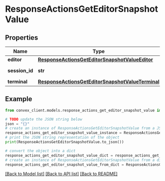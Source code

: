 # ResponseActionsGetEditorSnapshotValue


## Properties

Name | Type | Description | Notes
------------ | ------------- | ------------- | -------------
**editor** | [**ResponseActionsGetEditorSnapshotValueEditor**](ResponseActionsGetEditorSnapshotValueEditor.md) |  | 
**session_id** | **str** | ID from table \&quot;sessions\&quot; | 
**terminal** | [**ResponseActionsGetEditorSnapshotValueTerminal**](ResponseActionsGetEditorSnapshotValueTerminal.md) |  | 

## Example

```python
from convex_client.models.response_actions_get_editor_snapshot_value import ResponseActionsGetEditorSnapshotValue

# TODO update the JSON string below
json = "{}"
# create an instance of ResponseActionsGetEditorSnapshotValue from a JSON string
response_actions_get_editor_snapshot_value_instance = ResponseActionsGetEditorSnapshotValue.from_json(json)
# print the JSON string representation of the object
print(ResponseActionsGetEditorSnapshotValue.to_json())

# convert the object into a dict
response_actions_get_editor_snapshot_value_dict = response_actions_get_editor_snapshot_value_instance.to_dict()
# create an instance of ResponseActionsGetEditorSnapshotValue from a dict
response_actions_get_editor_snapshot_value_from_dict = ResponseActionsGetEditorSnapshotValue.from_dict(response_actions_get_editor_snapshot_value_dict)
```
[[Back to Model list]](../README.md#documentation-for-models) [[Back to API list]](../README.md#documentation-for-api-endpoints) [[Back to README]](../README.md)


